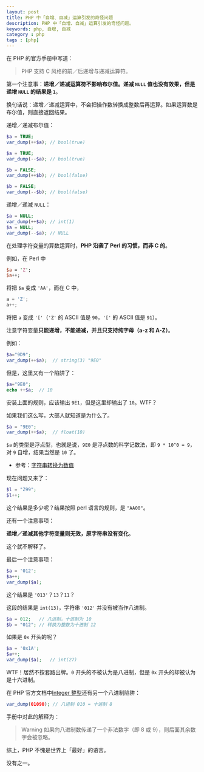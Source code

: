 ```yaml
---
layout: post
title: PHP 中「自增、自减」运算引发的奇怪问题
description: PHP 中「自增、自减」运算引发的奇怪问题。
keywords: php, 自增, 自减
category : php
tags : [php]
---
```


在 PHP 的官方手册中写道：

> PHP 支持 C 风格的前／后递增与递减运算符。

第一个注意事：**递增／递减运算符不影响布尔值。递减 `NULL` 值也没有效果，但是递增 `NULL` 的结果是 `1`**。

换句话说：递增／递减运算中，不会把操作数转换成整数后再运算。如果运算数是布尔值，则直接返回结果。

递增／递减布尔值：

```php
$a = TRUE;
var_dump(++$a); // bool(true)

$a = TRUE;
var_dump(--$a); // bool(true)

$b = FALSE;
var_dump(++$b); // bool(false)

$b = FALSE;
var_dump(--$b); // bool(false)
```

递增／递减 `NULL`：

```php
$a = NULL;
var_dump(++$a); // int(1) 
$a = NULL;
var_dump(--$a); // NULL
```

在处理字符变量的算数运算时，**PHP 沿袭了 Perl 的习惯，而非 C 的**。

例如，在 Perl 中 
```perl
$a = 'Z';
$a++;
```

将把 `$a` 变成 `'AA'`，而在 C 中，

```c
a = 'Z';
a++;
```

将把 `a` 变成 `'['`（`'Z'` 的 ASCII 值是 `90`，`'['` 的 ASCII 值是 `91`）。

注意字符变量**只能递增，不能递减，并且只支持纯字母（a-z 和 A-Z）**。

例如：

```php
$a="9D9"; 
var_dump(++$a);  // string(3) "9E0"
```

但是，这里又有一个陷阱了：

```php
$a="9E0"; 
echo ++$a;  // 10
```
安装上面的规则，应该输出 `9E1`，但是这里却输出了 `10`。WTF？

如果我们这么写，大部人就知道是为什么了。

```php
$a = "9E0"; 
var_dump(++$a);  // float(10)
```

`$a` 的类型是浮点型，也就是说，`9E0` 是浮点数的科学记数法，即 `9 * 10^0 = 9`，对 `9` 自增，结果当然是 `10` 了。

- 参考：[字符串转换为数值](http://php.net/manual/zh/language.types.string.php#language.types.string.conversion)

现在问题又来了： 

```php
$l = "Z99";
$l++; 
```

这个结果是多少呢？结果按照 perl 语言的规则，是 `"AA00"`。

还有一个注意事项：

**递增／递减其他字符变量则无效，原字符串没有变化**。

这个就不解释了。

最后一个注意事项：

```php
$a = '012';
$a++;
var_dump($a);
```

这个结果是 `'013'`？`13`？`11`？

这段的结果是 `int(13)`，字符串 `'012'` 并没有被当作八进制。

```php
$a = 012;   // 八进制，十进制为 10
$b = "012"; // 转换为整数为十进制 12
```

如果是 `0x` 开头的呢？

```php
$a = '0x1A';
$a++;
var_dump($a);   // int(27)
```

WTF！居然不按套路出牌。`0` 开头的不被认为是八进制，但是 `0x` 开头的却被认为是十六进制。

在 PHP 官方文档中[Integer 整型](http://php.net/manual/zh/language.types.integer.php)还有另一个八进制陷阱：

```php
var_dump(01090); // 八进制 010 = 十进制 8
```

手册中对此的解释为：

> Warning
如果向八进制数传递了一个非法数字（即 8 或 9），则后面其余数字会被忽略。

综上，PHP 不愧是世界上「最好」的语言。

没有之一。
